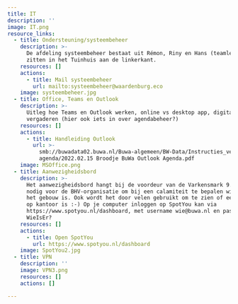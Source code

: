 ```yaml
---
title: IT
description: ''
image: IT.png
resource_links:
  - title: Ondersteuning/systeembeheer
    description: >-
      De afdeling systeembeheer bestaat uit Rémon, Riny en Hans (teamleider). Ze
      zitten in het Tuinhuis aan de linkerkant.
    resources: []
    actions:
      - title: Mail systeembeheer
        url: mailto:systeembeheer@waardenburg.eco
    image: systeembeheer.jpg
  - title: Office, Teams en Outlook
    description: >-
      Uitleg hoe Teams en Outlook werken, online vs desktop app, digitaal
      vergaderen (hier ook iets in over agendabeheer?)
    resources: []
    actions:
      - title: Handleiding Outlook
        url: >-
          smb://buwadata02.buwa.nl/Buwa-algemeen/BW-Data/Instructies_veldformulieren_handleidingen/Outlook
          agenda/2022.02.15 Broodje BuWa Outlook Agenda.pdf
    image: MSOffice.png
  - title: Aanwezigheidsbord
    description: >-
      Het aanwezigheidsbord hangt bij de voordeur van de Varkensmark 9. Het is
      nodig voor de BHV-organisatie om bij een calamiteit te bepalen wie er in
      het gebouw is. Ook wordt het door velen gebruikt om te zien of een collega
      op kantoor is :-) Op je computer inloggen op SpotYou kan via
      https://www.spotyou.nl/dashboard, met username wie@buwa.nl en password
      WieIsEr?
    resources: []
    actions:
      - title: Open SpotYou
        url: https://www.spotyou.nl/dashboard
    image: SpotYou2.jpg
  - title: VPN
    description: ''
    image: VPN3.png
    resources: []
    actions: []

---
```




























